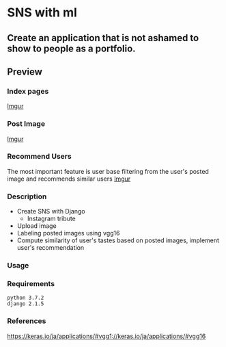# SNS with ml

## Create an application that is not ashamed to show to people as a portfolio.

## Preview
### Index pages
[Imgur](https://i.imgur.com/UN5p3N9.gifv)

### Post Image
[Imgur](https://i.imgur.com/YhWezYq.gifv)

### Recommend Users
The most important feature is user base filtering from the user's posted image and recommends similar users
[Imgur](https://i.imgur.com/b7sowfW.png)

### Description
- Create SNS with Django
  - Instagram tribute
- Upload image
- Labeling posted images using vgg16
- Compute similarity of user's tastes based on posted images, implement user's recommendation

### Usage

### Requirements
`python 3.7.2`  
`django 2.1.5`  

### References
https://keras.io/ja/applications/#vgg1://keras.io/ja/applications/#vgg16

